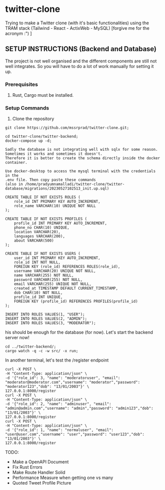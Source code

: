 # twitter-clone

Trying to make a Twitter clone (with it's basic functionalities) using the TRAM stack (Tailwind - React - ActixWeb - MySQL) [forgive me for the acronym :") ]

## SETUP INSTRUCTIONS (Backend and Database)

The project is not well organised and the different components are still not well integrates. So you will have to do a lot of work manually for setting it up.

### Prerequisites

1. Rust, Cargo must be installed.

### Setup Commands

1. Clone the repository

```
git clone https://github.com/mssrprad/twitter-clone.git;
```

<!-- Start the MySql database through docker image -->

```
cd twitter-clone/twitter-backend;
docker-compose up -d;
```

    Sadly the database is not integrating well with sqlx for some reason.
    Sometimes it works and sometimes it doesn't.
    Therefore it is better to create the schema directly inside the docker container.

    Use docker-desktop to access the mysql terminal with the credentials in the
    .env file. Then copy paste these commands
    (also in /home/pradyumnamalladi/twitter-clone/twitter-database/migrations/20230527102513_init.up.sql)

```
CREATE TABLE IF NOT EXISTS ROLES (
    role_id INT PRIMARY KEY AUTO_INCREMENT,
    role_name VARCHAR(10) UNIQUE NOT NULL
);

CREATE TABLE IF NOT EXISTS PROFILES (
    profile_id INT PRIMARY KEY AUTO_INCREMENT,
    phone_no CHAR(10) UNIQUE,
    location VARCHAR(20),
    languages VARCHAR(200),
    about VARCHAR(500)
);

CREATE TABLE IF NOT EXISTS USERS (
    user_id INT PRIMARY KEY AUTO_INCREMENT,
    role_id INT NOT NULL,
    FOREIGN KEY (role_id) REFERENCES ROLES(role_id),
    username VARCHAR(20) UNIQUE NOT NULL,
    name VARCHAR(255) NOT NULL,
    password VARCHAR(255) NOT NULL,
    email VARCHAR(255) UNIQUE NOT NULL,
    created_at TIMESTAMP DEFAULT CURRENT_TIMESTAMP,
    dob CHAR(10) NOT NULL,
    profile_id INT UNIQUE,
    FOREIGN KEY (profile_id) REFERENCES PROFILES(profile_id)
);

INSERT INTO ROLES VALUES(1, "USER");
INSERT INTO ROLES VALUES(2, "ADMIN");
INSERT INTO ROLES VALUES(3, "MODERATOR");
```

his should be enough for the database (for now).
Let's start the backend server now!

```
cd ../twitter-backend/;
cargo watch -q -c -w src/ -x run;
```

In another terminal, let's test the /register endpoint

```
curl -X POST \
-H "Content-Type: application/json" \
-d '{"role_id": 3, "name": "moderatoruser", "email": "moderator@moderator.com","username": "moderator","password": "moderator123","dob": "13/01/2003"}' \
127.0.0.1:8000/register
curl -X POST \
-H "Content-Type: application/json" \
-d '{"role_id": 2, "name": "adminuser", "email": "admin@admin.com","username": "admin","password": "admin123","dob": "13/01/2003"}' \
127.0.0.1:8000/register
curl -X POST \
-H "Content-Type: application/json" \
-d '{"role_id": 1, "name": "normaluser", "email": "user@user.com","username": "user","password": "user123","dob": "13/01/2003"}' \
127.0.0.1:8000/register
```


TODO:

- Make a OpenAPI Document
- Fix Rust Errors
- Make Route Handler Solid
- Performance Measure when getting one vs many
- Quoted Tweet Profile Picture